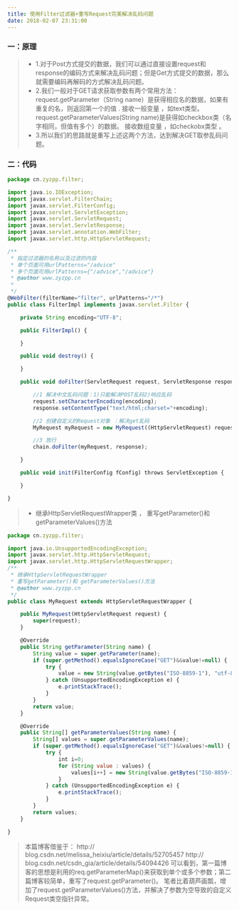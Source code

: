 ```yaml
---
title: 使用Filter过滤器+重写Request完美解决乱码问题
date: 2018-02-07 23:31:00
---
```

### 一：原理

>*  1.对于Post方式提交的数据，我们可以通过直接设置request和response的编码方式来解决乱码问题；但是Get方式提交的数据，那么就需要编码再解码的方式解决乱码问题。
>*  2.我们一般对于GET请求获取参数有两个常用方法：   request.getParameter（String name）是获得相应名的数据，如果有重复的名，则返回第一个的值 . 接收一般变量 ，如text类型。   request.getParameterValues(String name)是获得如checkbox类（名字相同，但值有多个）的数据。 接收数组变量 ，如checkobx类型 。
>*  3.所以我们的思路就是重写上述这两个方法，达到解决GET取参乱码问题。

### 二：代码

```javascript
package cn.zyzpp.filter;

import java.io.IOException;
import javax.servlet.FilterChain;
import javax.servlet.FilterConfig;
import javax.servlet.ServletException;
import javax.servlet.ServletRequest;
import javax.servlet.ServletResponse;
import javax.servlet.annotation.WebFilter;
import javax.servlet.http.HttpServletRequest;

/**
 * 指定过滤器的名称以及过滤的内容
 * 单个页面可用urlPatterns="/advice"
 * 多个页面可用urlPatterns={"/advice","/advice"}
 * @author www.zyzpp.cn
 *
 */
@WebFilter(filterName="filter", urlPatterns="/*")
public class FilterImpl implements javax.servlet.Filter {

    private String encoding="UTF-8";

    public FilterImpl() {

    }

    public void destroy() {

    }

    public void doFilter(ServletRequest request, ServletResponse response, FilterChain chain) throws IOException, ServletException {   

        //1 解决中文乱码问题：1)只能解决POST乱码2)响应乱码
        request.setCharacterEncoding(encoding);
        response.setContentType("text/html;charset="+encoding);  

        //2 创建自定义的Request对象 ：解决get乱码
        MyRequest myRequest = new MyRequest((HttpServletRequest) request);  

        //3 放行  
        chain.doFilter(myRequest, response);  

    }

    public void init(FilterConfig fConfig) throws ServletException {

    }

}
```

>*  继承HttpServletRequestWrapper类 ， 重写getParameter()和 getParameterValues()方法

```javascript
package cn.zyzpp.filter;

import java.io.UnsupportedEncodingException;
import javax.servlet.http.HttpServletRequest;
import javax.servlet.http.HttpServletRequestWrapper;
/**
 * 继承HttpServletRequestWrapper
 * 重写getParameter()和 getParameterValues()方法
 * @author www.zyzpp.cn
 */
public class MyRequest extends HttpServletRequestWrapper {

    public MyRequest(HttpServletRequest request) {
        super(request);
    }

    @Override
    public String getParameter(String name) {
        String value = super.getParameter(name);
        if (super.getMethod().equalsIgnoreCase("GET")&&value!=null) {
            try {
                value = new String(value.getBytes("ISO-8859-1"), "utf-8");
            } catch (UnsupportedEncodingException e) {
                e.printStackTrace();
            }
        }
        return value;
    }

    @Override
    public String[] getParameterValues(String name) {
        String[] values = super.getParameterValues(name);
        if (super.getMethod().equalsIgnoreCase("GET")&&values!=null) {
            try {
                int i=0;
                for (String value : values) {
                    values[i++] = new String(value.getBytes("ISO-8859-1"), "utf-8");
                }   
            } catch (UnsupportedEncodingException e) {
                e.printStackTrace();
            }
        }
        return values;
    }

}
```

>本篇博客借鉴于： 
>  http:// blog.csdn.net/melissa_heixiu/article/details/52705457 
>  http:// blog.csdn.net/csdn_gia/article/details/54094426 
>  可以看到，第一篇博客的思想是利用的req.getParameterMap()来获取到单个或多个参数；第二篇博客较简单，重写了request.getParameter()。 
>  笔者比着葫芦画瓢，增加了request.getParameterValues()方法，并解决了参数为空导致的自定义Request类空指针异常。